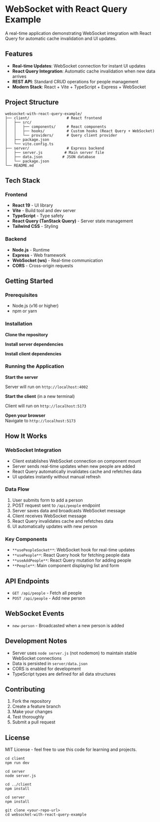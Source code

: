 # WebSocket with React Query Example

A real-time application demonstrating WebSocket integration with React Query for automatic cache invalidation and UI updates.

## Features

- **Real-time Updates**: WebSocket connection for instant UI updates
- **React Query Integration**: Automatic cache invalidation when new data arrives
- **REST API**: Standard CRUD operations for people management
- **Modern Stack**: React + Vite + TypeScript + Express + WebSocket

## Project Structure

```
websocket-with-react-query-example/
├── client/                 # React frontend
│   ├── src/
│   │   ├── components/     # React components
│   │   ├── hooks/          # Custom hooks (React Query + WebSocket)
│   │   └── providers/      # Query client provider
│   ├── package.json
│   └── vite.config.ts
├── server/                 # Express backend
│   ├── server.js          # Main server file
│   ├── data.json         # JSON database
│   └── package.json
└── README.md
```

## Tech Stack

### Frontend

- **React 19** - UI library
- **Vite** - Build tool and dev server
- **TypeScript** - Type safety
- **React Query (TanStack Query)** - Server state management
- **Tailwind CSS** - Styling

### Backend

- **Node.js** - Runtime
- **Express** - Web framework
- **WebSocket (ws)** - Real-time communication
- **CORS** - Cross-origin requests

## Getting Started

### Prerequisites

- Node.js (v16 or higher)
- npm or yarn

### Installation

**Clone the repository**

**Install server dependencies**

**Install client dependencies**

### Running the Application

**Start the server**

Server will run on `http://localhost:4002`

**Start the client** (in a new terminal)

Client will run on `http://localhost:5173`

**Open your browser**  
Navigate to `http://localhost:5173`

## How It Works

### WebSocket Integration

- Client establishes WebSocket connection on component mount
- Server sends real-time updates when new people are added
- React Query automatically invalidates cache and refetches data
- UI updates instantly without manual refresh

### Data Flow

1.  User submits form to add a person
2.  POST request sent to `/api/people` endpoint
3.  Server saves data and broadcasts WebSocket message
4.  Client receives WebSocket message
5.  React Query invalidates cache and refetches data
6.  UI automatically updates with new person

### Key Components

- `**usePeopleSocket**`: WebSocket hook for real-time updates
- `**usePeople**`: React Query hook for fetching people data
- `**useAddPeople**`: React Query mutation for adding people
- `**People**`: Main component displaying list and form

## API Endpoints

- `GET /api/people` - Fetch all people
- `POST /api/people` - Add new person

## WebSocket Events

- `new-person` - Broadcasted when a new person is added

## Development Notes

- Server uses `node server.js` (not nodemon) to maintain stable WebSocket connections
- Data is persisted in `server/data.json`
- CORS is enabled for development
- TypeScript types are defined for all data structures

## Contributing

1.  Fork the repository
2.  Create a feature branch
3.  Make your changes
4.  Test thoroughly
5.  Submit a pull request

## License

MIT License - feel free to use this code for learning and projects.

```
cd client
npm run dev
```

```
cd server
node server.js
```

```
cd ../client
npm install
```

```
cd server
npm install
```

```
git clone <your-repo-url>
cd websocket-with-react-query-example
```
